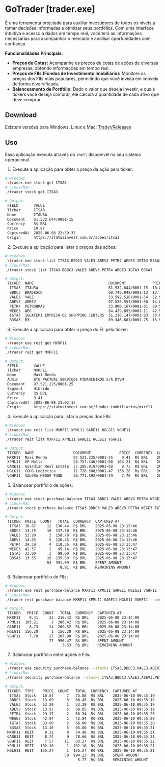 # GoTrader [trader.exe]

É uma ferramenta projetada para auxiliar investidores de todos os níveis a tomar decisões informadas e otimizar seus portfólios. Com uma interface intuitiva e acesso a dados em tempo real, você terá as informações necessárias para acompanhar o mercado e analisar oportunidades com confiança.

**Funcionalidades Principais:**

*   **Preços de Cotas:** Acompanhe os preços de cotas de ações de diversas empresas, obtendo informações em tempo real.
*   **Preços de FIIs (Fundos de Investimento Imobiliário):** Monitore os preços dos FIIs mais populares, permitindo que você invista em imóveis de forma diversificada.
*   **Balanceamento de Portfólio:** Dado o valor que deseja investir, e quais tickers você deseja comprar, ele calcula a quantidade de cada ativo que deve comprar.

## Download

Existem versões para Windows, Linux e Mac: [Trader/Releases](https://github.com/douglaspands/go_trader/releases)

## Uso

Essa aplicação executa através do `shell` disponivel no seu sistema operacional.

1. Execute a aplicação para obter o preço da ação pelo ticker:

```sh
# Windows
.\trader.exe stock get ITSA3
# Linux/Mac
./trader stock get ITSA3

# Output:
 FIELD       VALUE                                   
 Ticker      ITSA3                                   
 Name        ITAUSA                                  
 Document    61.532.644/0001-15                      
 Currency    R$ BRL                                  
 Price       10.87                                   
 CapturedAt  2025-06-08 22:59:37                     
 Origin      https://statusinvest.com.br/acoes/itsa3 
```

2. Execute a aplicação para listar o preços das ações:

```sh
# Windows
.\trader.exe stock list ITSA3 BBDC3 VALE3 ABEV3 PETR4 WEGE3 IGTA3 B3SA3
# Linux/Mac
./trader stock list ITSA3 BBDC3 VALE3 ABEV3 PETR4 WEGE3 IGTA3 B3SA3

# Output:
 TICKER  NAME                                  DOCUMENT            PRICE  CURRENCY  CAPTURED AT         
  ITSA3  ITAUSA                                61.532.644/0001-15  10.87  R$ BRL    2025-06-08 23:03:44 
  BBDC3  BRADESCO                              60.746.948/0001-12  13.75  R$ BRL    2025-06-08 23:03:44 
  VALE3  VALE                                  33.592.510/0001-54  52.90  R$ BRL    2025-06-08 23:03:45 
  ABEV3  AMBEV                                 07.526.557/0001-00  14.05  R$ BRL    2025-06-08 23:03:45 
  PETR4  PETROBRAS                             33.000.167/0001-01  29.59  R$ BRL    2025-06-08 23:03:45 
  WEGE3  WEG                                   84.429.695/0001-11  42.57  R$ BRL    2025-06-08 23:03:45 
  IGTA3  IGUATEMI EMPRESA DE SHOPPING CENTERS  51.218.147/0001-93  33.00  R$ BRL    2025-06-08 23:03:46 
  B3SA3  B3                                    09.346.601/0001-25  13.55  R$ BRL    2025-06-08 23:03:46 
```

3. Execute a aplicação para obter o preço do FII pelo ticker:

```sh
# Windows
.\trader.exe reit get MXRF11
# Linux/Mac
./trader reit get MXRF11

# Output:
 FIELD       VALUE                                                  
 Ticker      MXRF11                                                 
 Name        Maxi Renda                                             
 Admin       BTG PACTUAL SERVIÇOS FINANCEIROS S/A DTVM              
 Document    97.521.225/0001-25                                     
 Segment     Híbrido                                                
 Currency    R$ BRL                                                 
 Price       9.41                                                   
 CapturedAt  2025-06-08 23:02:13                                    
 Origin      https://statusinvest.com.br/fundos-imobiliarios/mxrf11 
```

4. Execute a aplicação para listar o preços dos FIIs:

```sh
# Windows
.\trader.exe reit list MXRF11 XPML11 GARE11 HGLG11 VGHF11
# Linux/Mac
./trader reit list MXRF11 XPML11 GARE11 HGLG11 VGHF11

# Output:
 TICKER  NAME                  DOCUMENT             PRICE  CURRENCY  CAPTURED AT         
 MXRF11  Maxi Renda            97.521.225/0001-25    9.41  R$ BRL    2025-06-08 23:02:37 
 XPML11  XP Malls              28.757.546/0001-00  103.21  R$ BRL    2025-06-08 23:02:37 
 GARE11  Guardian Real Estate  37.295.919/0001-60    8.73  R$ BRL    2025-06-08 23:02:38 
 HGLG11  CGHG Logística        11.728.688/0001-47  156.20  R$ BRL    2025-06-08 23:02:38 
 VGHF11  VALORA HEDGE FUND     36.771.692/0001-19    7.70  R$ BRL    2025-06-08 23:02:38 
```

5. Balancear portifolio de ações:

```sh
# Windows
.\trader.exe stock purchase-balance ITSA3 BBDC3 VALE3 ABEV3 PETR4 WEGE3 IGTA3 B3SA3 --amount 1000
# Linux/Mac
./trader stock purchase-balance ITSA3 BBDC3 VALE3 ABEV3 PETR4 WEGE3 IGTA3 B3SA3 --amount 1000

# Output:
 TICKER  PRICE  COUNT   TOTAL  CURRENCY  CAPTURED AT         
  ITSA3  10.87     12  130.44  R$ BRL    2025-06-08 23:13:46 
  BBDC3  13.75     10  137.50  R$ BRL    2025-06-08 23:13:46 
  VALE3  52.90      3  158.70  R$ BRL    2025-06-08 23:13:46 
  ABEV3  14.05      9  126.45  R$ BRL    2025-06-08 23:13:46 
  PETR4  29.59      4  118.36  R$ BRL    2025-06-08 23:13:47 
  WEGE3  42.57      2   85.14  R$ BRL    2025-06-08 23:13:47 
  IGTA3  33.00      3   99.00  R$ BRL    2025-06-08 23:13:47 
  B3SA3  13.55     10  135.50  R$ BRL    2025-06-08 23:13:47 
                   53  991.09  R$ BRL    SPENT AMOUNT        
                         8.91  R$ BRL    REMAINING AMOUNT                                                                          
```

6. Balancear portifolio de FIIs:

```sh
# Windows
.\trader.exe reit purchase-balance MXRF11 XPML11 GARE11 HGLG11 VGHF11 --amount 1000
# Linux/Mac
./trader reit purchase-balance MXRF11 XPML11 GARE11 HGLG11 VGHF11 --amount 1000

# Output:
 TICKER   PRICE  COUNT   TOTAL  CURRENCY  CAPTURED AT         
 MXRF11    9.41     23  216.43  R$ BRL    2025-06-08 23:14:08 
 XPML11  103.21      2  206.42  R$ BRL    2025-06-08 23:14:08 
 GARE11    8.73     24  209.52  R$ BRL    2025-06-08 23:14:08 
 HGLG11  156.20      1  156.20  R$ BRL    2025-06-08 23:14:09 
 VGHF11    7.70     27  207.90  R$ BRL    2025-06-08 23:14:09 
                    77  996.47  R$ BRL    SPENT AMOUNT        
                          3.53  R$ BRL    REMAINING AMOUNT    
```

7. Balancear portifolio entre ações e FIIs:

```sh
# Windows
.\trader.exe security purchase-balance --stocks ITSA3,BBDC3,VALE3,ABEV3,PETR4,WEGE3,IGTA3,B3SA3 --reits MXRF11,XPML11,GARE11,HGLG11,VGHF11 --amount 1000
# Linux/Mac
./trader security purchase-balance --stocks ITSA3,BBDC3,VALE3,ABEV3,PETR4,WEGE3,IGTA3,B3SA3 --reits MXRF11,XPML11,GARE11,HGLG11,VGHF11 --amount 1000

# Output:
 TICKER  TYPE    PRICE  COUNT   TOTAL  CURRENCY  CAPTURED AT         
  ITSA3  Stock   10.84      7   75.88  R$ BRL    2025-06-10 09:35:19 
  BBDC3  Stock   13.69      5   68.45  R$ BRL    2025-06-10 09:35:19 
  VALE3  Stock   53.29      1   53.29  R$ BRL    2025-06-10 09:35:19 
  ABEV3  Stock   13.97      5   69.85  R$ BRL    2025-06-10 09:35:19 
  PETR4  Stock   29.17      2   58.34  R$ BRL    2025-06-10 09:35:20 
  WEGE3  Stock   42.84      1   42.84  R$ BRL    2025-06-10 09:35:20 
  IGTA3  Stock   33.00      2   66.00  R$ BRL    2025-06-10 09:35:20 
  B3SA3  Stock   13.16      5   65.80  R$ BRL    2025-06-10 09:35:21 
 MXRF11  REIT     9.31      8   74.48  R$ BRL    2025-06-10 09:35:21 
 GARE11  REIT     8.74      9   78.66  R$ BRL    2025-06-10 09:35:21 
 VGHF11  REIT     7.57     11   83.27  R$ BRL    2025-06-10 09:35:22 
 XPML11  REIT   102.10      1  102.10  R$ BRL    2025-06-10 09:35:21 
 HGLG11  REIT   155.27      1  155.27  R$ BRL    2025-06-10 09:35:21 
                           58  994.23  R$ BRL    SPENT AMOUNT        
                                 5.77  R$ BRL    REMAINING AMOUNT     
```
